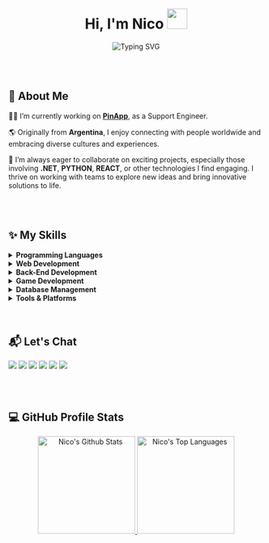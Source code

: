 <h1 align="center">Hi, I'm Nico <img src="https://media.giphy.com/media/hvRJCLFzcasrR4ia7z/giphy.gif" width="40"></h1>
<p align="center">
  <a><img src="https://readme-typing-svg.demolab.com?font=Fira+Code&pause=1000&color=47F7D9&center=true&width=435&lines=Srr.+Software+Developer;Specialized+in+Web+and+Desktop+Apps;4%2B+years+of+coding+experience;University+Technician+in+Programming;Experience+as+a+Developer+Analyst;Always+learning+new+things..+😉" alt="Typing SVG" /></a>
</p>

</br>

</br>
<h2>🚀 About Me</h2>

👨‍💻 I’m currently working on <a href="[https://boxcustodia.com/](https://pinapp.tech/)" target="new"><b>PinApp</b></a>, as a Support Engineer.

🌎 Originally from **Argentina**, I enjoy connecting with people worldwide and embracing diverse cultures and experiences.

🤝 I’m always eager to collaborate on exciting projects, especially those involving **.NET**, **PYTHON**, **REACT**, or other technologies I find engaging. I thrive on working with teams to explore new ideas and bring innovative solutions to life.

</br>

</br>
<h2>✨ My Skills</h2>

<details>
  <summary><b>Programming Languages</b></summary>
  <p align="left">
    <img height=30 src="https://cdn.jsdelivr.net/gh/devicons/devicon/icons/csharp/csharp-original.svg" />
    <img height=30 src="https://cdn.jsdelivr.net/gh/devicons/devicon/icons/python/python-original.svg" />
    <img height=30 src="https://cdn.jsdelivr.net/gh/devicons/devicon/icons/javascript/javascript-original.svg" />
    <img height=30 src="https://cdn.jsdelivr.net/gh/devicons/devicon/icons/typescript/typescript-original.svg" />
  </p>
</details>

<details>
  <summary><b>Web Development</b></summary>
  <p align="left">
    <img height=30 src="https://cdn.jsdelivr.net/gh/devicons/devicon/icons/html5/html5-original.svg" />
    <img height=30 src="https://cdn.jsdelivr.net/gh/devicons/devicon/icons/css3/css3-original.svg" />
    <img height=30 src="https://cdn.jsdelivr.net/gh/devicons/devicon/icons/react/react-original.svg" />
    <img height=30 src="https://cdn.jsdelivr.net/gh/devicons/devicon/icons/bootstrap/bootstrap-original.svg" />
  </p>
</details>

<details>
  <summary><b>Back-End Development</b></summary>
  <p align="left">
    <img height=30 src="https://cdn.jsdelivr.net/gh/devicons/devicon/icons/dot-net/dot-net-plain-wordmark.svg" />
    <img height=30 src="https://cdn.jsdelivr.net/gh/devicons/devicon/icons/nodejs/nodejs-original.svg" />
  </p>
</details>

<details>
  <summary><b>Game Development</b></summary>
  <p align="left">
    <img height=30 src="https://cdn.jsdelivr.net/gh/devicons/devicon/icons/godot/godot-original.svg" />
  </p>
</details>

<details>
  <summary><b>Database Management</b></summary>
  <p align="left">
    <img height=35 src="https://cdn.jsdelivr.net/gh/devicons/devicon/icons/mysql/mysql-original-wordmark.svg" />
    <img height=35 src="https://img.icons8.com/color/48/000000/microsoft-sql-server.png" />
  </p>
</details>

<details>
  <summary><b>Tools & Platforms</b></summary>
  <p align="left">
    <img height=30 src="https://cdn.jsdelivr.net/gh/devicons/devicon/icons/vscode/vscode-original.svg" />
    <img height=30 src="https://cdn.jsdelivr.net/gh/devicons/devicon/icons/git/git-original.svg" />
    <img height=30 src="https://cdn.jsdelivr.net/gh/devicons/devicon/icons/docker/docker-original.svg" />
    <img height=30 src="https://img.icons8.com/dusk/64/000000/github.png" />
    <img height=30 src="https://cdn.jsdelivr.net/gh/devicons/devicon/icons/figma/figma-original.svg" />
  </p>
</details>

<!--
</br>

</br>
<h2>🎸 My Hobbies</h2>

When I’m not working, I enjoy diving into various activities. If any of these sound interesting, feel free to chat about them! Or tell me, what are your hobbies?

<details>
  <summary>🏋️ <strong>Gym & Musculation</strong></summary>
  <p>I’m currently studying for a <b>Professorship in Musculation</b> at <a href="https://ipef.com/#page-content" target="new"><strong>IPEF</strong></a>. Going to the gym and weight training are not just hobbies but passions that help me stay strong, focused, and healthy. It’s all about personal growth and pushing my limits.</p>
</details>

<details>
  <summary>🍳 <strong>Cooking</strong></summary>
  <p>Cooking is one of my greatest joys, and I trained as a <b>Professional Chef</b> at <a href="https://iga-capacitacion.com.ar/" target="new"><strong>IGA</strong></a>. I love experimenting with new recipes and creating delicious meals. It’s a fun and rewarding way to unwind after a busy day.</p>
</details>

<details>
  <summary>🎶 <strong>Playing Guitar</strong></summary>
  <p>Creating music brings me joy, whether it’s strumming chords, experimenting with melodies, or just jamming for fun. It’s a creative outlet that helps me relax and think outside the box.</p>
</details>

<details>
  <summary>🚴 <strong>Cycling</strong></summary>
  <p>There’s nothing like the freedom of a good ride, exploring new paths, and enjoying the outdoors. It’s a great way to clear my mind and stay active.</p>
</details>

<details>
  <summary>🎮 <strong>Retro Gaming</strong></summary>
  <p>Reliving the nostalgia of classic games fuels my creativity and reminds me of simpler times. It's a great way to relax and tap into some childhood memories.</p>
</details>

<details>
  <summary>💻 <strong>Coding for Fun</strong></summary>
  <p>Programming is not just my career—it’s also a hobby. I love experimenting with new technologies and building fun projects just for the sake of creativity and learning.</p>
</details>
 -->
</br> 

</br>
<h2>📬 Let's Chat</h2>

<p align="left">
  <a href="https://www.linkedin.com/in/nicosegovia/" target="new"><img src="https://img.shields.io/badge/-LinkedIn-%230077B5?style=for-the-badge&logo=linkedin&logoColor=white" target="new"></a>
  <a href="mailto:nico.segov@gmail.com" target="new"><img src="https://img.shields.io/badge/-Gmail-%23333?style=for-the-badge&logo=gmail&logoColor=white" target="new"></a>
  <a href="https://discord.com/users/nicosegovia" target="new"><img src="https://img.shields.io/badge/Discord-7289DA?style=for-the-badge&logo=discord&logoColor=white" target="new"></a>
  <a href="https://twitter.com/nicosegg" target="new"><img src="https://img.shields.io/badge/Twitter-1DA1F2?style=for-the-badge&logo=twitter&logoColor=white" target="new"></a> 
  <a href="https://www.facebook.com/nico.segg/" target="new"><img src="https://img.shields.io/badge/Facebook-1877F2?style=for-the-badge&logo=facebook&logoColor=white" target="new"></a> 
  <a href="https://www.instagram.com/nico.segg/" target="new"><img src="https://img.shields.io/badge/Instagram-E4405F?style=for-the-badge&logo=instagram&logoColor=white" target="new"></a> 
</p>

</br>

</br>
<h2>💻 GitHub Profile Stats</h2>

<p align="center">
  <a href="https://github.com/Nico-Segovia/github-readme-stats">
    <img alt="Nico's Github Stats" src="https://denvercoder1-github-readme-stats.vercel.app/api/?username=Nico-Segovia&show_icons=true&include_all_commits=true&count_private=true&theme=xcode&hide_border=true&bg_color=1F222E&title_color=47F7D9&icon_color=F8D866" height="192px"/>
  </a>
  <a href="https://github.com/Nico-Segovia/github-readme-stats">
    <img alt="Nico's Top Languages" src="https://github-readme-stats.vercel.app/api/top-langs/?username=Nico-Segovia&langs_count=5&layout=compact&theme=xcode&hide_border=true&bg_color=1F222E&title_color=47F7D9&icon_color=F8D866" height="192px"/>
  </a>
</p>

